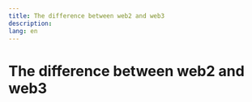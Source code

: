 ```yaml
---
title: The difference between web2 and web3
description:
lang: en
---
```


# The difference between web2 and web3
